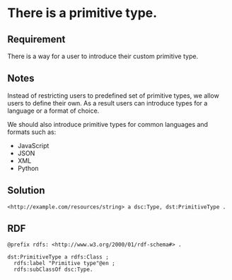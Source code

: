 # There is a primitive type.

## Requirement
There is a way for a user to introduce their custom primitive type.

## Notes
Instead of restricting users to predefined set of primitive types, we allow users to define their own.
As a result users can introduce types for a language or a format of choice.

We should also introduce primitive types for common languages and formats such as:
- JavaScript
- JSON
- XML
- Python

## Solution
```Turtle
<http://example.com/resources/string> a dsc:Type, dst:PrimitiveType .
```

## RDF
```Turtle
@prefix rdfs: <http://www.w3.org/2000/01/rdf-schema#> .

dst:PrimitiveType a rdfs:Class ;
  rdfs:label "Primitive type"@en ;
  rdfs:subClassOf dsc:Type.
```
